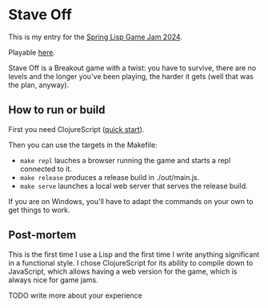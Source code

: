 # Stave Off
This is my entry for the [Spring Lisp Game Jam 2024](https://itch.io/jam/spring-lisp-game-jam-2024).

Playable [here](https://ayetbk.itch.io/stave-off).

Stave Off is a Breakout game with a twist: you have to survive, there are no levels and the longer
you've been playing, the harder it gets (well that was the plan, anyway).

## How to run or build
First you need ClojureScript ([quick start](https://clojurescript.org/guides/quick-start)).

Then you can use the targets in the Makefile:
- `make repl` lauches a browser running the game and starts a repl connected to it.
- `make release` produces a release build in ./out/main.js.
- `make serve` launches a local web server that serves the release build.

If you are on Windows, you'll have to adapt the commands on your own to get things to work.

## Post-mortem
This is the first time I use a Lisp and the first time I write anything significant
in a functional style. I chose ClojureScript for its ability to compile down to
JavaScript, which allows having a web version for the game, which is always nice for game jams.

TODO write more about your experience
